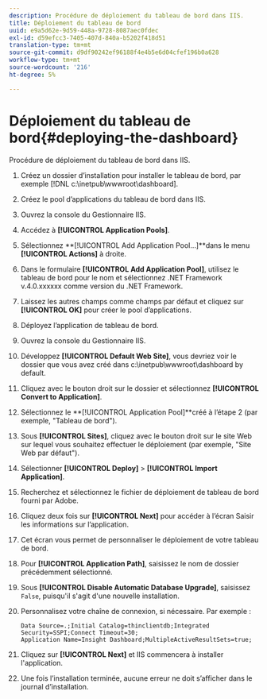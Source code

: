```yaml
---
description: Procédure de déploiement du tableau de bord dans IIS.
title: Déploiement du tableau de bord
uuid: e9a5d62e-9d59-448a-9728-8087aec0fdec
exl-id: d59efcc3-7405-407d-840a-b5202f418d51
translation-type: tm+mt
source-git-commit: d9df90242ef96188f4e4b5e6d04cfef196b0a628
workflow-type: tm+mt
source-wordcount: '216'
ht-degree: 5%

---
```


# Déploiement du tableau de bord{#deploying-the-dashboard}

Procédure de déploiement du tableau de bord dans IIS.

1. Créez un dossier d’installation pour installer le tableau de bord, par exemple [!DNL c:\inetpub\wwwroot\dashboard].
1. Créez le pool d’applications du tableau de bord dans IIS.
1. Ouvrez la console du Gestionnaire IIS.
1. Accédez à **[!UICONTROL Application Pools]**.
1. Sélectionnez **[!UICONTROL Add Application Pool…]**dans le menu **[!UICONTROL Actions]** à droite.
1. Dans le formulaire **[!UICONTROL Add Application Pool]**, utilisez le tableau de bord pour le nom et sélectionnez .NET Framework v.4.0.xxxxxx comme version du .NET Framework.
1. Laissez les autres champs comme champs par défaut et cliquez sur **[!UICONTROL OK]** pour créer le pool d’applications.
1. Déployez l’application de tableau de bord.
1. Ouvrez la console du Gestionnaire IIS.
1. Développez **[!UICONTROL Default Web Site]**, vous devriez voir le dossier que vous avez créé dans c:\inetpub\wwwroot\dashboard by default.
1. Cliquez avec le bouton droit sur le dossier et sélectionnez **[!UICONTROL Convert to Application]**.
1. Sélectionnez le **[!UICONTROL Application Pool]**créé à l’étape 2 (par exemple, &quot;Tableau de bord&quot;).
1. Sous **[!UICONTROL Sites]**, cliquez avec le bouton droit sur le site Web sur lequel vous souhaitez effectuer le déploiement (par exemple, &quot;Site Web par défaut&quot;).
1. Sélectionner **[!UICONTROL Deploy]** > **[!UICONTROL Import Application]**.
1. Recherchez et sélectionnez le fichier de déploiement de tableau de bord fourni par Adobe.
1. Cliquez deux fois sur **[!UICONTROL Next]** pour accéder à l’écran Saisir les informations sur l’application.
1. Cet écran vous permet de personnaliser le déploiement de votre tableau de bord.
1. Pour **[!UICONTROL Application Path]**, saisissez le nom de dossier précédemment sélectionné.
1. Sous **[!UICONTROL Disable Automatic Database Upgrade]**, saisissez `False`, puisqu&#39;il s&#39;agit d&#39;une nouvelle installation.
1. Personnalisez votre chaîne de connexion, si nécessaire. Par exemple :

   ```
   Data Source=.;Initial Catalog=thinclientdb;Integrated Security=SSPI;Connect Timeout=30; 
   Application Name=Insight Dashboard;MultipleActiveResultSets=true;
   ```

1. Cliquez sur **[!UICONTROL Next]** et IIS commencera à installer l&#39;application.
1. Une fois l’installation terminée, aucune erreur ne doit s’afficher dans le journal d’installation.
